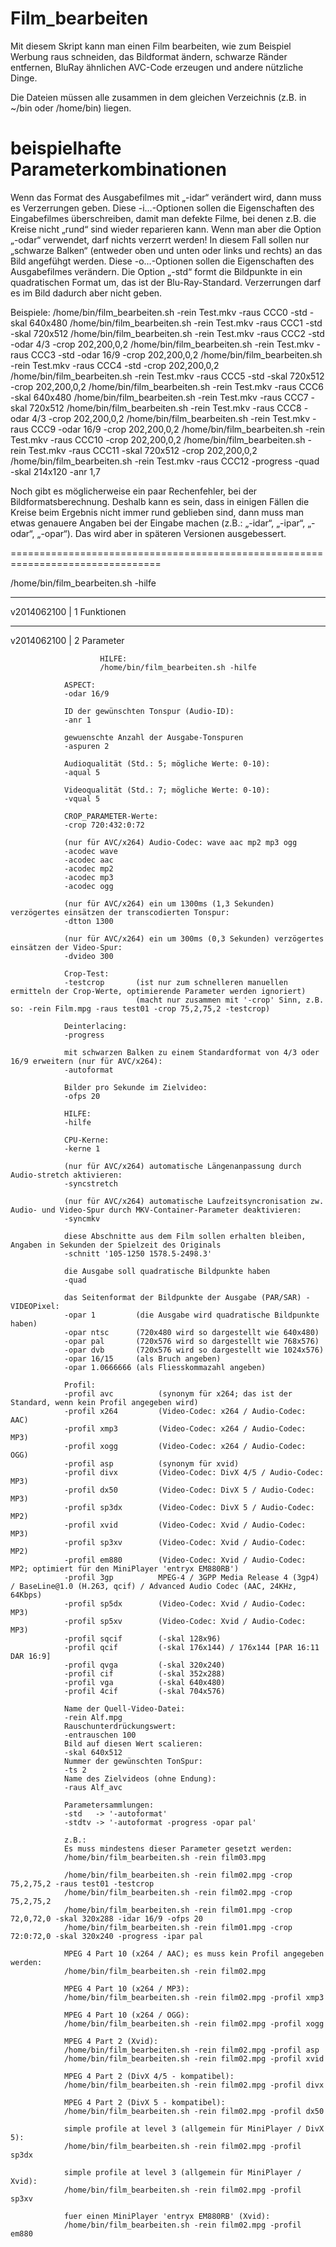 Film_bearbeiten
===============

Mit diesem Skript kann man einen Film bearbeiten, wie zum Beispiel Werbung raus schneiden, das Bildformat ändern, schwarze Ränder entfernen, BluRay ähnlichen AVC-Code erzeugen und andere nützliche Dinge.

Die Dateien müssen alle zusammen in dem gleichen Verzeichnis (z.B. in ~/bin oder /home/bin) liegen.


beispielhafte Parameterkombinationen
====================================

Wenn das Format des Ausgabefilmes mit „-idar“ verändert wird, dann muss es Verzerrungen geben. Diese -i…-Optionen sollen die Eigenschaften des Eingabefilmes überschreiben, damit man defekte Filme, bei denen z.B. die Kreise nicht „rund“ sind wieder reparieren kann.
Wenn man aber die Option „-odar“ verwendet, darf nichts verzerrt werden! In diesem Fall sollen nur „schwarze Balken“ (entweder oben und unten oder links und rechts) an das Bild angefühgt werden. Diese -o…-Optionen sollen die Eigenschaften des Ausgabefilmes verändern.
Die Option „-std“ formt die Bildpunkte in ein quadratischen Format um, das ist der Blu-Ray-Standard. Verzerrungen darf es im Bild dadurch aber nicht geben.

Beispiele:
  /home/bin/film_bearbeiten.sh -rein Test.mkv -raus CCC0 -std -skal 640x480
  /home/bin/film_bearbeiten.sh -rein Test.mkv -raus CCC1 -std -skal 720x512
  /home/bin/film_bearbeiten.sh -rein Test.mkv -raus CCC2 -std -odar 4/3 -crop 202,200,0,2
  /home/bin/film_bearbeiten.sh -rein Test.mkv -raus CCC3 -std -odar 16/9 -crop 202,200,0,2
  /home/bin/film_bearbeiten.sh -rein Test.mkv -raus CCC4 -std -crop 202,200,0,2
  /home/bin/film_bearbeiten.sh -rein Test.mkv -raus CCC5 -std -skal 720x512 -crop 202,200,0,2
  /home/bin/film_bearbeiten.sh -rein Test.mkv -raus CCC6 -skal 640x480
  /home/bin/film_bearbeiten.sh -rein Test.mkv -raus CCC7 -skal 720x512
  /home/bin/film_bearbeiten.sh -rein Test.mkv -raus CCC8 -odar 4/3 -crop 202,200,0,2
  /home/bin/film_bearbeiten.sh -rein Test.mkv -raus CCC9 -odar 16/9 -crop 202,200,0,2
  /home/bin/film_bearbeiten.sh -rein Test.mkv -raus CCC10 -crop 202,200,0,2
  /home/bin/film_bearbeiten.sh -rein Test.mkv -raus CCC11 -skal 720x512 -crop 202,200,0,2
  /home/bin/film_bearbeiten.sh -rein Test.mkv -raus CCC12 -progress -quad -skal 214x120 -anr 1,7

Noch gibt es möglicherweise ein paar Rechenfehler, bei der Bildformatsberechnung. Deshalb kann es sein, dass in einigen Fällen die Kreise beim Ergebnis nicht immer rund geblieben sind, dann muss man etwas genauere Angaben bei der Eingabe machen (z.B.: „-idar“, „-ipar“, „-odar“, „-opar“). Das wird aber in späteren Versionen ausgebessert.

  ================================================================================

  /home/bin/film_bearbeiten.sh -hilfe

  --------------------------------------------------------------------------
  v2014062100 | 1 Funktionen


  --------------------------------------------------------------------------
  v2014062100 | 2 Parameter


                        HILFE:
                        /home/bin/film_bearbeiten.sh -hilfe

                ASPECT:
                -odar 16/9

                ID der gewünschten Tonspur (Audio-ID):
                -anr 1

                gewuenschte Anzahl der Ausgabe-Tonspuren
                -aspuren 2

                Audioqualität (Std.: 5; mögliche Werte: 0-10):
                -aqual 5

                Videoqualität (Std.: 7; mögliche Werte: 0-10):
                -vqual 5

                CROP_PARAMETER-Werte:
                -crop 720:432:0:72

                (nur für AVC/x264) Audio-Codec: wave aac mp2 mp3 ogg
                -acodec wave
                -acodec aac
                -acodec mp2
                -acodec mp3
                -acodec ogg

                (nur für AVC/x264) ein um 1300ms (1,3 Sekunden) verzögertes einsätzen der transcodierten Tonspur:
                -dtton 1300

                (nur für AVC/x264) ein um 300ms (0,3 Sekunden) verzögertes einsätzen der Video-Spur:
                -dvideo 300

                Crop-Test:
                -testcrop       (ist nur zum schnelleren manuellen ermitteln der Crop-Werte, optimierende Parameter werden ignoriert)
                                (macht nur zusammen mit '-crop' Sinn, z.B. so: -rein Film.mpg -raus test01 -crop 75,2,75,2 -testcrop)

                Deinterlacing:
                -progress 

                mit schwarzen Balken zu einem Standardformat von 4/3 oder 16/9 erweitern (nur für AVC/x264):
                -autoformat

                Bilder pro Sekunde im Zielvideo:
                -ofps 20

                HILFE:
                -hilfe

                CPU-Kerne:
                -kerne 1

                (nur für AVC/x264) automatische Längenanpassung durch Audio-stretch aktivieren:
                -syncstretch

                (nur für AVC/x264) automatische Laufzeitsyncronisation zw. Audio- und Video-Spur durch MKV-Container-Parameter deaktivieren:
                -syncmkv

                diese Abschnitte aus dem Film sollen erhalten bleiben, Angaben in Sekunden der Spielzeit des Originals
                -schnitt '105-1250 1578.5-2498.3'

                die Ausgabe soll quadratische Bildpunkte haben
                -quad

                das Seitenformat der Bildpunkte der Ausgabe (PAR/SAR) - VIDEOPixel:
                -opar 1         (die Ausgabe wird quadratische Bildpunkte haben)
                -opar ntsc      (720x480 wird so dargestellt wie 640x480)
                -opar pal       (720x576 wird so dargestellt wie 768x576)
                -opar dvb       (720x576 wird so dargestellt wie 1024x576)
                -opar 16/15     (als Bruch angeben)
                -opar 1.0666666 (als Fliesskommazahl angeben)

                Profil:
                -profil avc          (synonym für x264; das ist der Standard, wenn kein Profil angegeben wird)
                -profil x264         (Video-Codec: x264 / Audio-Codec: AAC)
                -profil xmp3         (Video-Codec: x264 / Audio-Codec: MP3)
                -profil xogg         (Video-Codec: x264 / Audio-Codec: OGG)
                -profil asp          (synonym für xvid)
                -profil divx         (Video-Codec: DivX 4/5 / Audio-Codec: MP3)
                -profil dx50         (Video-Codec: DivX 5 / Audio-Codec: MP3)
                -profil sp3dx        (Video-Codec: DivX 5 / Audio-Codec: MP2)
                -profil xvid         (Video-Codec: Xvid / Audio-Codec: MP3)
                -profil sp3xv        (Video-Codec: Xvid / Audio-Codec: MP2)
                -profil em880        (Video-Codec: Xvid / Audio-Codec: MP2; optimiert für den MiniPlayer 'entryx EM880RB')
                -profil 3gp          MPEG-4 / 3GPP Media Release 4 (3gp4) / BaseLine@1.0 (H.263, qcif) / Advanced Audio Codec (AAC, 24KHz, 64Kbps)
                -profil sp5dx        (Video-Codec: Xvid / Audio-Codec: MP3)
                -profil sp5xv        (Video-Codec: Xvid / Audio-Codec: MP3)
                -profil sqcif        (-skal 128x96)
                -profil qcif         (-skal 176x144) / 176x144 [PAR 16:11 DAR 16:9]
                -profil qvga         (-skal 320x240)
                -profil cif          (-skal 352x288)
                -profil vga          (-skal 640x480)
                -profil 4cif         (-skal 704x576)

                Name der Quell-Video-Datei:
                -rein Alf.mpg
                Rauschunterdrückungswert:
                -entrauschen 100
                Bild auf diesen Wert scalieren:
                -skal 640x512
                Nummer der gewünschten TonSpur:
                -ts 2
                Name des Zielvideos (ohne Endung):
                -raus Alf_avc

                Parametersammlungen:
                -std   -> '-autoformat'
                -stdtv -> '-autoformat -progress -opar pal'

                z.B.:
                Es muss mindestens dieser Parameter gesetzt werden:
                /home/bin/film_bearbeiten.sh -rein film03.mpg

                /home/bin/film_bearbeiten.sh -rein film02.mpg -crop 75,2,75,2 -raus test01 -testcrop
                /home/bin/film_bearbeiten.sh -rein film02.mpg -crop 75,2,75,2
                /home/bin/film_bearbeiten.sh -rein film01.mpg -crop 72,0,72,0 -skal 320x288 -idar 16/9 -ofps 20
                /home/bin/film_bearbeiten.sh -rein film01.mpg -crop 72:0:72,0 -skal 320x240 -progress -ipar pal

                MPEG 4 Part 10 (x264 / AAC); es muss kein Profil angegeben werden:
                /home/bin/film_bearbeiten.sh -rein film02.mpg

                MPEG 4 Part 10 (x264 / MP3):
                /home/bin/film_bearbeiten.sh -rein film02.mpg -profil xmp3

                MPEG 4 Part 10 (x264 / OGG):
                /home/bin/film_bearbeiten.sh -rein film02.mpg -profil xogg

                MPEG 4 Part 2 (Xvid):
                /home/bin/film_bearbeiten.sh -rein film02.mpg -profil asp
                /home/bin/film_bearbeiten.sh -rein film02.mpg -profil xvid

                MPEG 4 Part 2 (DivX 4/5 - kompatibel):
                /home/bin/film_bearbeiten.sh -rein film02.mpg -profil divx

                MPEG 4 Part 2 (DivX 5 - kompatibel):
                /home/bin/film_bearbeiten.sh -rein film02.mpg -profil dx50

                simple profile at level 3 (allgemein für MiniPlayer / DivX 5):
                /home/bin/film_bearbeiten.sh -rein film02.mpg -profil sp3dx

                simple profile at level 3 (allgemein für MiniPlayer / Xvid):
                /home/bin/film_bearbeiten.sh -rein film02.mpg -profil sp3xv

                fuer einen MiniPlayer 'entryx EM880RB' (Xvid):
                /home/bin/film_bearbeiten.sh -rein film02.mpg -profil em880
</code>
